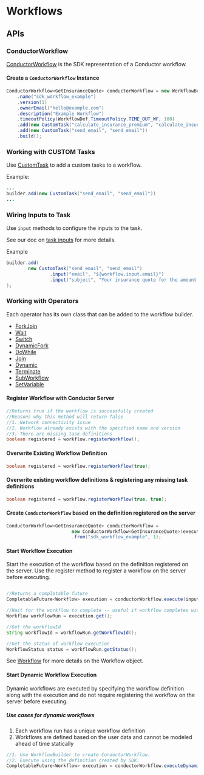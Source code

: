 # Workflows

## APIs

### ConductorWorkflow

[ConductorWorkflow](https://github.com/conductor-client-java/blob/main/java-sdk/src/main/java/com/swiftconductor/conductor/sdk/workflow/def/ConductorWorkflow.java) is the SDK representation of a Conductor workflow.

#### Create a `ConductorWorkflow` Instance
```java
ConductorWorkflow<GetInsuranceQuote> conductorWorkflow = new WorkflowBuilder<GetInsuranceQuote>(executor)
    .name("sdk_workflow_example")
    .version(1)
    .ownerEmail("hello@example.com")
    .description("Example Workflow")
    .timeoutPolicy(WorkflowDef.TimeoutPolicy.TIME_OUT_WF, 100)
    .add(new CustomTask("calculate_insurance_premium", "calculate_insurance_premium"))
    .add(new CustomTask("send_email", "send_email"))
    .build();
```
### Working with CUSTOM Tasks

Use [CustomTask](https://github.com/swift-conductor/conductor/blob/main/java-sdk/src/main/java/com/swiftconductor/conductor/sdk/workflow/def/tasks/CustomTask.java) to add a custom tasks to a workflow.

Example:
```java
...
builder.add(new CustomTask("send_email", "send_email"))
...
```
### Wiring Inputs to Task
Use `input` methods to configure the inputs to the task.

See our doc on [task inputs](https://swiftconductor.com/how-tos/Tasks/task-inputs.html) for more details.

Example
```java
builder.add(
        new CustomTask("send_email", "send_email")
                .input("email", "${workflow.input.email}")
                .input("subject", "Your insurance quote for the amount ${generate_quote.output.amount}")
);
```

### Working with Operators
Each operator has its own class that can be added to the workflow builder.

* [ForkJoin](https://github.com/swift-conductor/conductor/blob/main/java-sdk/src/main/java/com/swiftconductor/conductor/sdk/workflow/def/tasks/ForkJoin.java) 
* [Wait](https://github.com/swift-conductor/conductor/blob/main/java-sdk/src/main/java/com/swiftconductor/conductor/sdk/workflow/def/tasks/Wait.java)
* [Switch](https://github.com/swift-conductor/conductor/blob/main/java-sdk/src/main/java/com/swiftconductor/conductor/sdk/workflow/def/tasks/Switch.java)
* [DynamicFork](https://github.com/swift-conductor/conductor/blob/main/java-sdk/src/main/java/com/swiftconductor/conductor/sdk/workflow/def/tasks/DynamicFork.java)
* [DoWhile](https://github.com/swift-conductor/conductor/blob/main/java-sdk/src/main/java/com/swiftconductor/conductor/sdk/workflow/def/tasks/DoWhile.java)
* [Join](https://github.com/swift-conductor/conductor/blob/main/java-sdk/src/main/java/com/swiftconductor/conductor/sdk/workflow/def/tasks/Join.java)
* [Dynamic](https://github.com/swift-conductor/conductor/blob/main/java-sdk/src/main/java/com/swiftconductor/conductor/sdk/workflow/def/tasks/Dynamic.java)
* [Terminate](https://github.com/swift-conductor/conductor/blob/main/java-sdk/src/main/java/com/swiftconductor/conductor/sdk/workflow/def/tasks/Terminate.java)
* [SubWorkflow](https://github.com/swift-conductor/conductor/blob/main/java-sdk/src/main/java/com/swiftconductor/conductor/sdk/workflow/def/tasks/SubWorkflow.java)
* [SetVariable](https://github.com/swift-conductor/conductor/blob/main/java-sdk/src/main/java/com/swiftconductor/conductor/sdk/workflow/def/tasks/SetVariable.java)


#### Register Workflow with Conductor Server
```java
//Returns true if the workflow is successfully created
//Reasons why this method will return false
//1. Network connectivity issue
//2. Workflow already exists with the specified name and version 
//3. There are missing task definitions
boolean registered = workflow.registerWorkflow();
```
#### Overwrite Existing Workflow Definition​
```java
boolean registered = workflow.registerWorkflow(true);
```

#### Overwrite existing workflow definitions & registering any missing task definitions
```java
boolean registered = workflow.registerWorkflow(true, true);
```

#### Create `ConductorWorkflow` based on the definition registered on the server

```java
ConductorWorkflow<GetInsuranceQuote> conductorWorkflow = 
                        new ConductorWorkflow<GetInsuranceQuote>(executor)
                        .from("sdk_workflow_example", 1);
```

#### Start Workflow Execution
Start the execution of the workflow based on the definition registered on the server. Use the register method to register a workflow on the server before executing.

```java

//Returns a completable future
CompletableFuture<Workflow> execution = conductorWorkflow.execute(input);

//Wait for the workflow to complete -- useful if workflow completes within a reasonable amount of time
Workflow workflowRun = execution.get();

//Get the workflowId
String workflowId = workflowRun.getWorkflowId();

//Get the status of workflow execution
WorkflowStatus status = workflowRun.getStatus();
```
See [Workflow](https://github.com/swift-conductor/conductor/blob/main/common/src/main/java/com/swiftconductor/conductor/common/run/Workflow.java) for more details on the Workflow object.

#### Start Dynamic Workflow Execution
Dynamic workflows are executed by specifying the workflow definition along with the execution and do not require registering the workflow on the server before executing.

##### Use cases for dynamic workflows
1. Each workflow run has a unique workflow definition 
2. Workflows are defined based on the user data and cannot be modeled ahead of time statically 

```java
//1. Use WorkflowBuilder to create ConductorWorkflow.
//2. Execute using the definition created by SDK.
CompletableFuture<Workflow> execution = conductorWorkflow.executeDynamic(input);

```







